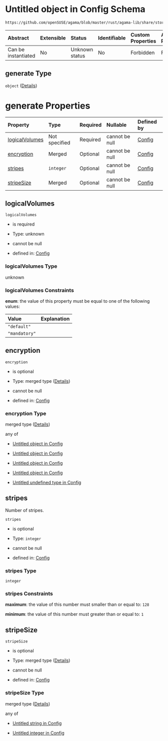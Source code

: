 # Untitled object in Config Schema

```txt
https://github.com/openSUSE/agama/blob/master/rust/agama-lib/share/storage.schema.json#/$defs/advancedLogicalVolumesGenerator/properties/generate
```



| Abstract            | Extensible | Status         | Identifiable | Custom Properties | Additional Properties | Access Restrictions | Defined In                                                          |
| :------------------ | :--------- | :------------- | :----------- | :---------------- | :-------------------- | :------------------ | :------------------------------------------------------------------ |
| Can be instantiated | No         | Unknown status | No           | Forbidden         | Forbidden             | none                | [storage.schema.json\*](storage.schema.json "open original schema") |

## generate Type

`object` ([Details](storage-1-defs-advancedlogicalvolumesgenerator-properties-generate.md))

# generate Properties

| Property                          | Type          | Required | Nullable       | Defined by                                                                                                                                                                                                                                                                              |
| :-------------------------------- | :------------ | :------- | :------------- | :-------------------------------------------------------------------------------------------------------------------------------------------------------------------------------------------------------------------------------------------------------------------------------------- |
| [logicalVolumes](#logicalvolumes) | Not specified | Required | cannot be null | [Config](storage-1-defs-advancedlogicalvolumesgenerator-properties-generate-properties-logicalvolumes.md "https://github.com/openSUSE/agama/blob/master/rust/agama-lib/share/storage.schema.json#/$defs/advancedLogicalVolumesGenerator/properties/generate/properties/logicalVolumes") |
| [encryption](#encryption)         | Merged        | Optional | cannot be null | [Config](storage-1-defs-encryption.md "https://github.com/openSUSE/agama/blob/master/rust/agama-lib/share/storage.schema.json#/$defs/advancedLogicalVolumesGenerator/properties/generate/properties/encryption")                                                                        |
| [stripes](#stripes)               | `integer`     | Optional | cannot be null | [Config](storage-1-defs-advancedlogicalvolumesgenerator-properties-generate-properties-stripes.md "https://github.com/openSUSE/agama/blob/master/rust/agama-lib/share/storage.schema.json#/$defs/advancedLogicalVolumesGenerator/properties/generate/properties/stripes")               |
| [stripeSize](#stripesize)         | Merged        | Optional | cannot be null | [Config](storage-1-defs-sizevalue.md "https://github.com/openSUSE/agama/blob/master/rust/agama-lib/share/storage.schema.json#/$defs/advancedLogicalVolumesGenerator/properties/generate/properties/stripeSize")                                                                         |

## logicalVolumes



`logicalVolumes`

* is required

* Type: unknown

* cannot be null

* defined in: [Config](storage-1-defs-advancedlogicalvolumesgenerator-properties-generate-properties-logicalvolumes.md "https://github.com/openSUSE/agama/blob/master/rust/agama-lib/share/storage.schema.json#/$defs/advancedLogicalVolumesGenerator/properties/generate/properties/logicalVolumes")

### logicalVolumes Type

unknown

### logicalVolumes Constraints

**enum**: the value of this property must be equal to one of the following values:

| Value         | Explanation |
| :------------ | :---------- |
| `"default"`   |             |
| `"mandatory"` |             |

## encryption



`encryption`

* is optional

* Type: merged type ([Details](storage-1-defs-encryption.md))

* cannot be null

* defined in: [Config](storage-1-defs-encryption.md "https://github.com/openSUSE/agama/blob/master/rust/agama-lib/share/storage.schema.json#/$defs/advancedLogicalVolumesGenerator/properties/generate/properties/encryption")

### encryption Type

merged type ([Details](storage-1-defs-encryption.md))

any of

* [Untitled object in Config](storage-1-defs-encryptionluks1.md "check type definition")

* [Untitled object in Config](storage-1-defs-encryptionluks2.md "check type definition")

* [Untitled object in Config](storage-1-defs-encryptionpervasiveluks2.md "check type definition")

* [Untitled object in Config](storage-1-defs-encryptiontpm.md "check type definition")

* [Untitled undefined type in Config](storage-1-defs-encryption-anyof-4.md "check type definition")

## stripes

Number of stripes.

`stripes`

* is optional

* Type: `integer`

* cannot be null

* defined in: [Config](storage-1-defs-advancedlogicalvolumesgenerator-properties-generate-properties-stripes.md "https://github.com/openSUSE/agama/blob/master/rust/agama-lib/share/storage.schema.json#/$defs/advancedLogicalVolumesGenerator/properties/generate/properties/stripes")

### stripes Type

`integer`

### stripes Constraints

**maximum**: the value of this number must smaller than or equal to: `128`

**minimum**: the value of this number must greater than or equal to: `1`

## stripeSize



`stripeSize`

* is optional

* Type: merged type ([Details](storage-1-defs-sizevalue.md))

* cannot be null

* defined in: [Config](storage-1-defs-sizevalue.md "https://github.com/openSUSE/agama/blob/master/rust/agama-lib/share/storage.schema.json#/$defs/advancedLogicalVolumesGenerator/properties/generate/properties/stripeSize")

### stripeSize Type

merged type ([Details](storage-1-defs-sizevalue.md))

any of

* [Untitled string in Config](storage-1-defs-sizevalue-anyof-0.md "check type definition")

* [Untitled integer in Config](storage-1-defs-sizevalue-anyof-1.md "check type definition")
